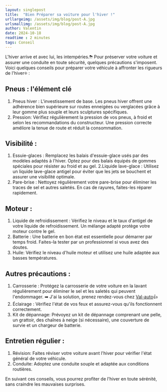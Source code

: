 ```yaml
---
layout: singlepost
title:  "Bien Préparer sa voiture pour l'hiver !"
urllargeimg: /assets/img/blog/post-A.jpg
urlsmallimg: /assets/img/blog/post-A.jpg
author: Valentin
date: 2024-10-18
readtime : 2 minutes
tags: Conseil 
---
```


L'hiver arrive et avec lui, les intempéries.⛈ Pour préserver votre voiture et assurer une conduite en toute sécurité, quelques précautions s'imposent. Voici quelques conseils pour préparer votre véhicule à affronter les rigueurs de l'hiver❄ :

## Pneus : l'élément clé
1. Pneus hiver : L'investissement de base. Les pneus hiver offrent une adhérence bien supérieure sur routes enneigées ou verglacées grâce à leur gomme plus souple et leurs sculptures spécifiques.
2. Pression: Vérifiez régulièrement la pression de vos pneus, à froid et selon les recommandations du constructeur. Une pression correcte améliore la tenue de route et réduit la consommation.

## Visibilité :
1. Essuie-glaces : Remplacez les balais d'essuie-glace usés par des modèles adaptés à l'hiver. Optez pour des balais équipés de gommes spéciales pour résister au froid et au gel.
2.Liquide lave-glace : Utilisez un liquide lave-glace antigel pour éviter que les jets se bouchent et assurer une visibilité optimale.
3. Pare-brise : Nettoyez régulièrement votre pare-brise pour éliminer les traces de sel et autres saletés. En cas de rayures, faites-les réparer rapidement.

## Moteur :
1. Liquide de refroidissement : Vérifiez le niveau et le taux d'antigel de votre liquide de refroidissement. Un mélange adapté protège votre moteur contre le gel.
2. Batterie : Une batterie en bon état est essentielle pour démarrer par temps froid. Faites-la tester par un professionnel si vous avez des doutes.
3. Huile: Vérifiez le niveau d'huile moteur et utilisez une huile adaptée aux basses températures.

## Autres précautions :
1. Carrosserie : Protégez la carrosserie de votre voiture en la lavant régulièrement pour éliminer le sel et les saletés qui peuvent l'endommager. ➡ J'ai la solution, prenez rendez-vous chez [Val-auto]({{site.url}})👍
2. Éclairage : Vérifiez l'état de vos feux et assurez-vous qu'ils fonctionnent correctement.
3. Kit de dépannage: Prévoyez un kit de dépannage comprenant une pelle, un grattoir, des chaînes à neige (si nécessaire), une couverture de survie et un chargeur de batterie.

## Entretien régulier : 
1. Révision: Faites réviser votre voiture avant l'hiver pour vérifier l'état général de votre véhicule.
2. Conduite: Adoptez une conduite souple et adaptée aux conditions routières.

En suivant ces conseils, vous pourrez profiter de l'hiver en toute sérénité, sans craindre les mauvaises surprises.